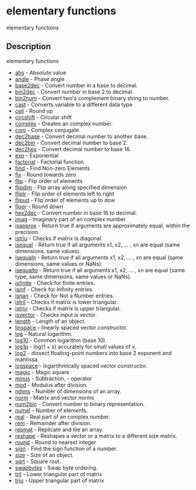 

# elementary functions

elementary functions

## Description
elementary functions


* [abs](abs.md) - Absolute value
* [angle](angle.md) - Phase angle
* [base2dec](base2dec.md) - Convert number in a base to decimal.
* [bin2dec](bin2dec.md) - Convert number in base 2 to decimal.
* [bin2num](bin2num.md) - Convert two's complement binary string to number.
* [cast](cast.md) - Converts variable to a different data type
* [ceil](ceil.md) - Round up
* [circshift](circshift.md) - Circular shift
* [complex](complex.md) - Creates an complex number.
* [conj](conj.md) - Complex conjugate
* [dec2base](dec2base.md) - Convert decimal number to another base.
* [dec2bin](dec2bin.md) - Convert decimal number to base 2.
* [dec2hex](dec2hex.md) - Convert decimal number to base 16.
* [exp](exp.md) - Exponential
* [factorial](factorial.md) - Factorial function
* [find](find.md) - Find Non-zero Elements
* [fix](fix.md) - Round towards zero
* [flip](flip.md) - Flip order of elements
* [flipdim](flipdim.md) - Flip array along specified dimension
* [fliplr](fliplr.md) - Flip order of elements left to right
* [flipud](flipud.md) - Flip order of elements up to dow
* [floor](floor.md) - Round down
* [hex2dec](hex2dec.md) - Convert number in base 16 to decimal.
* [imag](imag.md) - Imaginary part of an complex number.
* [isapprox](isapprox.md) - Return true if arguments are approximately equal, within the precision.
* [istriu](isdiag.md) - Checks if matrix is diagonal.
* [isequal](isequal.md) - Return true if all arguments x1, x2, ... , xn are equal (same dimensions, same values).
* [isequaln](isequaln.md) - Return true if all arguments x1, x2, ... , xn are equal (same dimensions, same values or NaNs).
* [isequalto](isequalto.md) - Return true if all arguments x1, x2, ... , xn are equal (same type, same dimensions, same values or NaNs).
* [isfinite](isfinite.md) - Check for finite entries.
* [isinf](isinf.md) - Check for Infinity entries.
* [isnan](isnan.md) - Check for Not a Number entries.
* [istril](istril.md) - Checks if matrix is lower triangular.
* [istriu](istriu.md) - Checks if matrix is upper triangular.
* [isvector](isvector.md) - Checks input is vector.
* [length](length.md) - Length of an object.
* [linspace](linspace.md) - linearly spaced vector constructor.
* [log](log.md) - Natural logarithm.
* [log10](log10.md) - Common logarithm (base 10).
* [log1p](log1p.md) - log(1 + x) accurately for small values of x.
* [log2](log2.md) - dissect floating-point numbers into base 2 exponent and mantissa.
* [logspace](logspace.md) - logarithmically spaced vector constructor.
* [magic](magic.md) - Magic square
* [minus](minus.md) - Subtraction, - operator
* [mod](mod.md) - Modulus after division.
* [ndims](ndims.md) - Number of dimensions of an array.
* [norm](norm.md) - Matrix and vector norms
* [num2bin](num2bin.md) - Convert number to binary representation.
* [numel](numel.md) - Number of elements.
* [real](real.md) - Real part of an complex number.
* [rem](rem.md) - Remainder after division.
* [repmat](repmat.md) - Replicate and tile an array.
* [reshape](reshape.md) - Reshapes a vector or a matrix to a different size matrix.
* [round](round.md) - Round to nearest integer
* [sign](sign.md) - Find the sign function of a number.
* [size](size.md) - Size of an object.
* [sqrt](sqrt.md) - Square root.
* [swapbytes](swapbytes.md) - Swap byte ordering.
* [tril](tril.md) - Lower triangular part of matrix
* [triu](triu.md) - Upper triangular part of matrix



